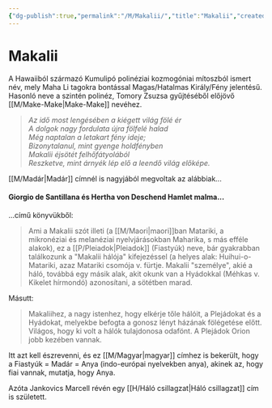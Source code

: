 ```yaml
---
{"dg-publish":true,"permalink":"/M/Makalii/","title":"Makalii","created":"2024-05-11T04:14","updated":"2024-05-11T04:14"}
---
```



# Makalii

A Hawaiiból származó Kumulipó polinéziai kozmogóniai mítoszból ismert név, mely Maha Li tagokra bontással Magas/Hatalmas Király/Fény jelentésű. Hasonló neve a szintén polinéz, Tomory Zsuzsa gyűjtéséből előjövő [[M/Make-Make\|Make-Make]] nevéhez.  
> *Az idő most lengésében a kiégett világ fölé ér  
> A dolgok nagy fordulata újra fölfelé halad  
> Még naptalan a letakart fény ideje;  
> Bizonytalanul, mint gyenge holdfényben  
> Makalii éjsötét felhőfátyolából  
> Reszketve, mint árnyék lép elő a leendő világ előképe.*

[[M/Madár\|Madár]] címnél is nagyjából megvoltak az alábbiak...

#### Giorgio de Santillana és Hertha von Deschend Hamlet malma...

...című könyvükből:  
> Ami a Makalii szót illeti (a [[M/Maori\|maori]]ban Matariki, a mikronéziai és melanéziai nyelvjárásokban Maharika, s más efféle alakok), ez a [[P/Pleiadok\|Pleiadok]] (Fiastyúk) neve, bár gyakrabban találkozunk a "Makalii hálója" kifejezéssel (a helyes alak: Huihui-o-Matariki, azaz Matariki csomója v. fürtje. Makalii "személye", akié a háló, továbbá egy másik alak, akit okunk van a Hyádokkal (Méhkas v. Kikelet hírmondó) azonosítani, a sötétben marad.  

Másutt:  
> Makaliihez, a nagy istenhez, hogy elkérje tőle hálóit, a Plejádokat és a Hyádokat, melyekbe befogta a gonosz lényt házának fölégetése előtt. Világos, hogy ki volt a hálók tulajdonosa odafönt. A Plejádok Orion jobb kezében vannak. 

Itt azt kell észrevenni, és ez [[M/Magyar\|magyar]] címhez is bekerült, hogy a Fiastyúk = Madár = Anya (indo-európai nyelvekben anya), akinek az, hogy fiai vannak, mutatja, hogy Anya.  

Azóta Jankovics Marcell révén egy [[H/Háló csillagzat\|Háló csillagzat]] cím is született.  
